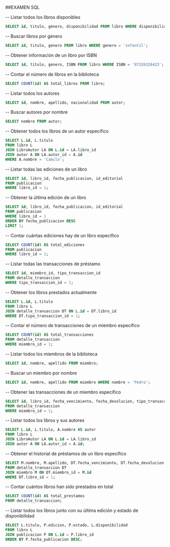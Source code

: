 ##EXAMEN SQL


-- Listar todos los libros disponibles
```sql
SELECT id, titulo, genero, disponibilidad FROM libro WHERE disponibilidad = 'disponible';
```
-- Buscar libros por género
```sql
SELECT id, titulo, genero FROM libro WHERE genero = 'infantil';
```
-- Obtener información de un libro por ISBN
```sql
SELECT id, titulo, genero, ISBN FROM libro WHERE ISBN = '87326326423';
```
-- Contar el número de libros en la biblioteca
```sql
SELECT COUNT(id) AS total_libros FROM libro;
```
-- Listar todos los autores
```sql
SELECT id, nombre, apellido, nacionalidad FROM autor;
```
-- Buscar autores por nombre
```sql
SELECT nombre FROM autor;
```
-- Obtener todos los libros de un autor específico
```sql
SELECT L.id, L.titulo 
FROM libro L
JOIN LibroAutor LA ON L.id = LA.libro_id
JOIN autor A ON LA.autor_id = A.id
WHERE A.nombre = 'Camilo';
```
-- Listar todas las ediciones de un libro
```sql
SELECT id, libro_id, fecha_publicacion, id_editorial 
FROM publicacion 
WHERE libro_id = 1;
```
-- Obtener la última edición de un libro
```sql
SELECT id, libro_id, fecha_publicacion, id_editorial 
FROM publicacion 
WHERE libro_id = 1
ORDER BY fecha_publicacion DESC
LIMIT 1;
```

-- Contar cuántas ediciones hay de un libro específico
```sql
SELECT COUNT(id) AS total_ediciones 
FROM publicacion 
WHERE libro_id = 1;
```

-- Listar todas las transacciones de préstamo
```sql
SELECT id, miembro_id, tipo_transaccion_id 
FROM detalle_transaccion 
WHERE tipo_transaccion_id = 1; 
```

-- Obtener los libros prestados actualmente
```sql
SELECT L.id, L.titulo 
FROM libro L
JOIN detalle_transaccion DT ON L.id = DT.libro_id
WHERE DT.tipo_transaccion_id = 1;
```

-- Contar el número de transacciones de un miembro específico
```sql
SELECT COUNT(id) AS total_transacciones 
FROM detalle_transaccion
WHERE miembro_id = 1;
```
-- Listar todos los miembros de la biblioteca
```sql
SELECT id, nombre, apellido FROM miembro;
```

-- Buscar un miembro por nombre
```sql
SELECT id, nombre, apellido FROM miembro WHERE nombre = 'Pedro';
```
-- Obtener las transacciones de un miembro específico
```sql
SELECT id, libro_id, fecha_vencimiento, fecha_devolucion, tipo_transaccion_id 
FROM detalle_transaccion
WHERE miembro_id = 1;
```

-- Listar todos los libros y sus autores
```sql
SELECT L.id, L.titulo, A.nombre AS autor 
FROM libro L
JOIN LibroAutor LA ON L.id = LA.libro_id
JOIN autor A ON LA.autor_id = A.id;
```

-- Obtener el historial de préstamos de un libro específico
```sql
SELECT M.nombre, M.apellido, DT.fecha_vencimiento, DT.fecha_devolucion
FROM detalle_transaccion DT 
JOIN miembro M ON DT.miembro_id = M.id
WHERE DT.libro_id = 1;
```

-- Contar cuántos libros han sido prestados en total
```sql
SELECT COUNT(id) AS total_prestamos 
FROM detalle_transaccion;
```

-- Listar todos los libros junto con su última edición y estado de disponibilidad
```sql
SELECT L.titulo, P.edicion, P.estado, L.disponibilidad 
FROM libro L
JOIN publicacion P ON L.id = P.libro_id
ORDER BY P.fecha_publicacion DESC;
```
